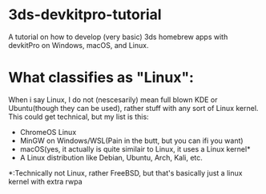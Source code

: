 # 3ds-devkitpro-tutorial
A tutorial on how to develop (very basic) 3ds homebrew apps with devkitPro on Windows, macOS, and Linux.

# What classifies as "Linux":
When i say Linux, I do not (nescesarily) mean full blown KDE or Ubuntu(though they can be used), rather stuff with any sort of Linux kernel. This could get technical, but my list is this:
- ChromeOS Linux
- MinGW on Windows/WSL(Pain in the butt, but you can ifi you want)
- macOS(yes, it actually is quite similair to Linux, it uses a Linux kernel*
- A Linux distribution like Debian, Ubuntu, Arch, Kali, etc.

*:Technically not Linux, rather FreeBSD, but that's basically just a linux kernel with extra rwpa
